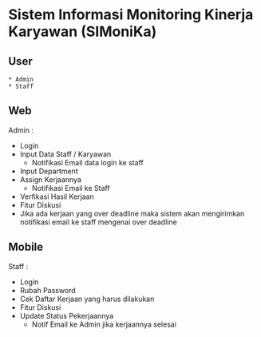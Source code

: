 # Sistem Informasi Monitoring Kinerja Karyawan (SIMoniKa)

## User 
	* Admin
	* Staff

## Web 
Admin : 
- Login
- Input Data Staff / Karyawan
	- Notifikasi Email data login ke staff
- Input Department
- Assign Kerjaannya
	- Notifikasi Email ke Staff
- Verfikasi Hasil Kerjaan
- Fitur Diskusi
- Jika ada kerjaan yang over deadline maka sistem akan mengirimkan notifikasi email ke staff mengenai over deadline

## Mobile 
Staff :
- Login
- Rubah Password
- Cek Daftar Kerjaan yang harus dilakukan
- Fitur Diskusi
- Update Status Pekerjaannya
	- Notif Email ke Admin jika kerjaannya selesai